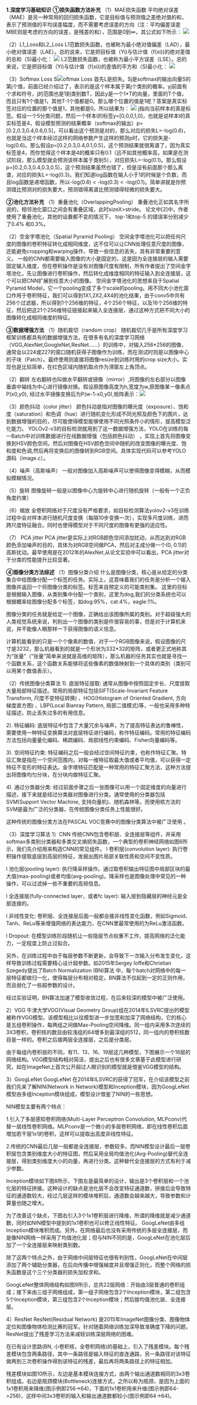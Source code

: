 **1.深度学习基础知识**
**①损失函数方法补充**
（1）MAE损失函数
平均绝对误差（MAE）是另一种常用的回归损失函数，它是目标值与预测值之差绝对值的和，表示了预测值的平均误差幅度，而不需要考虑误差的方向（注：平均偏差误差MBE则是考虑的方向的误差，是残差的和），范围是0到∞，其公式如下所示：
![](https://ai-studio-static-online.cdn.bcebos.com/ca675d32ee264a0ca2c60ee04ace54a923235803dbab4d3eb83fbaebf177c5dc)

（2）L1_Loss和L2_Loss
L1范数损失函数，也被称为最小绝对值偏差（LAD），最小绝对值误差（LAE）。总的说来，它是把目标值（Yi)与估计值（f(xi))的绝对差值的总和（S)最小化：
![](https://ai-studio-static-online.cdn.bcebos.com/1fbe305d3d7a4fe9a60fcdeb641b2f7754b4aff8176e41398138c3135888d2ab)
L2范数损失函数，也被称为最小平方误差（LSE）。总的来说，它是把目标值（Yi)与估计值（f(xi))的差值的平方和（S)最小化：
![](https://ai-studio-static-online.cdn.bcebos.com/044cddc80c484d60a5b179d0f2526f4f119f6ab3b40b46f289d71f6b6b5b7723)

（3）Softmax Loss
S![](https://ai-studio-static-online.cdn.bcebos.com/f33759870cf04b76a42464a246194c5c457e1947ddac496c8a7460d73cbdfb78)oftmax Loss
首先L是损失。Sj是softmax的输出向量S的第j个值，前面已经介绍过了，表示的是这个样本属于第j个类别的概率。yj前面有个求和符号，j的范围也是1到类别数T，因此y是一个1*T的向量，里面的T个值，而且只有1个值是1，其他T-1个值都是0。那么哪个位置的值是1呢？答案是真实标签对应的位置的那个值是1，其他都是0。所以结果为：
![](https://ai-studio-static-online.cdn.bcebos.com/667a72d2dd364858b5834ced28e04ede52cc3c19241b498787387667a783fbc8)
j指向当前样本的真是标签。假设一个5分类问题，然后一个样本I的标签y=[0,0,0,1,0]，也就是说样本I的真实标签是4，假设模型预测的结果概率（softmax的输出）p=[0.2,0.3,0.4,0.6,0.5]，可以看出这个预测是对的，那么对应的损失L=-log(0.6)，也就是当这个样本经过这样的网络参数产生这样的预测p时，它的损失是-log(0.6)。那么假设p=[0.2,0.3,0.4,0.1,0.5]，这个预测结果就很离谱了，因为真实标签是4，而你觉得这个样本是4的概率只有0.1（远不如其他概率高，如果是在测试阶段，那么模型就会预测该样本属于类别5），对应损失L=-log(0.1)。那么假设p=[0.2,0.3,0.4,0.3,0.5]，这个预测结果虽然也错了，但是没有前面那个那么离谱，对应的损失L=-log(0.3)。我们知道log函数在输入小于1的时候是个负数，而且log函数是递增函数，所以-log(0.6) < -log(0.3) < -log(0.1)。简单讲就是你预测错比预测对的损失要大，预测错得离谱比预测错得轻微的损失要大。

**②池化方法补充**
（1）重叠池化（OverlappingPooling）
重叠池化正如其名字所说的，相邻池化窗口之间会有重叠区域，此时sizeX>stride。
论文中[2]中，作者使用了重叠池化，其他的设置都不变的情况下， top-1和top-5 的错误率分别减少了0.4% 和0.3%。

（2）空金字塔池化（Spatial Pyramid Pooling）
空间金字塔池化可以把任何尺度的图像的卷积特征转化成相同维度，这不仅可以让CNN处理任意尺度的图像，还能避免cropping和warping操作，导致一些信息的丢失，具有非常重要的意义。
一般的CNN都需要输入图像的大小是固定的，这是因为全连接层的输入需要固定输入维度，但在卷积操作是没有对图像尺度有限制，所有作者提出了空间金字塔池化，先让图像进行卷积操作，然后转化成维度相同的特征输入到全连接层，这个可以把CNN扩展到任意大小的图像。
空间金字塔池化的思想来自于Spatial Pyramid Model，它一个pooling变成了多个scale的pooling。用不同大小池化窗口作用于卷积特征，我们可以得到1X1,2X2,4X4的池化结果，由于conv5中共有256个过滤器，所以得到1个256维的特征，4个256个特征，以及16个256维的特征，然后把这21个256维特征链接起来输入全连接层，通过这种方式把不同大小的图像转化成相同维度的特征。

**③数据增强方法**
（1）随机裁切（random crop）
随机裁切几乎是所有深度学习框架训练都具有的数据增强方法，在很多有名的深度学习网络（VGG,AlexNet,GoogleNet,ResNet……）的训练中，对输入256*256的图像，通常会以224或227的窗口随机获得子图像作为训练，而在测试时则是以图像中心的子块（Patch）。最终使用则直接将图像resize到训练时用的crop size大小。实现也是比较简单，在红色区域内随机取点作为滑窗左上角顶点。

（2）翻转
左右翻转也叫做水平翻转或镜像（mirror）,将图像的左右部分以图像垂直中轴线为中心进行镜像对换。假设原图像高度为h,宽度为w,原图像某一像素点P(x0,y0), 经过水平镜像变换后为P(w-1-x0,y0),矩阵表示：![](https://ai-studio-static-online.cdn.bcebos.com/276ed712af354dc38c0f88223913a635b64c64480123486db7921c3d63bdbefa)

（3）颜色抖动（color jitter）
颜色抖动是指对图像的曝光度（exposure）、饱和度（saturation）和色调（hue）进行随机变化形成不同光照及颜色下的图片，达到数据增强的目的，尽可能使得模型能够使用不同光照条件小的情形，提高模型泛化能力。
YOLOv2-v3的目标检测就用到了这一数据增强方法，YOLO在训练的每一Batch中对训练数据进行在线数据增强（包括颜色抖动） ，实现上首先将图像变换到HSV颜色空间，然后对图像在HSV颜色空间中随机的改变图像的曝光度、饱和度和色调,然后再将变换后的图像转到RGB空间。具体实现代码可以参考YOLO源码（image.c）。

（4）噪声（高斯噪声）
一般对图像加入高斯噪声可以使得图像变得模糊，从而模拟模糊情况。

（5）旋转
图像旋转一般是以图像中心为旋转中心进行随机旋转（一般有一个正负角度约束）

（6）缩放
全卷积网络对于尺度没有严格要求，如目标检测算法yolov2-v3在训练过程中会对样本进行随机尺度变换（每隔10步变换一次），实现多尺度训练，进而跨尺度特征融合。同时也使得模型对于不同尺度的图像有更强的适应性。

（7） PCA jitter
PCA jitter是实际上对RGB颜色空间添加扰动，从而达到对RGB颜色添加噪声的目的，具体为对RGB空间做PCA，然后对主成分做一个(0, 0.1)的高斯扰动。最早使用是在2012年的AlexNet,从论文实验中可以看出，PCA jitter对于分类的性能提升比较显著。

**④图像分类方法综述**
（1）图像分类介绍
什么是图像分类，核心是从给定的分类集合中给图像分配一个标签的任务。实际上，这意味着我们的任务是分析一个输入图像并返回一个将图像分类的标签。标签来自预定义的可能类别集。
这里的目标是根据输入图像，从类别集中分配一个类别，这里为dog,我们的分类系统也可以根据概率给图像分配多个标签，如dog:95%，cat:4%，eagle:1%。

图像分类的任务就是给定一个图像，正确给出该图像所属的类别。对于超级强大的人类视觉系统来说，判别出一个图像的类别是件很容易的事，但是对于计算机来说，并不能像人眼那样一下获得图像的语义信息。

计算机能看到的只是一个个像素的数值，对于一个RGB图像来说，假设图像的尺寸是3232，那么机器看到的就是一个形状为332*32的矩阵，或者更正式地称其为“张量”（“张量”简单来说就是高维的矩阵），那么机器的任务其实也就是寻找一个函数关系，这个函数关系能够将这些像素的数值映射到一个具体的类别（类别可以用某个数值表示）。

（2）传统图像分类算法
1). 底层特征提取: 通常从图像中按照固定步长、尺度提取大量局部特征描述。常用的局部特征包括SIFT(Scale-Invariant Feature Transform, 尺度不变特征转换) 、HOG(Histogram of Oriented Gradient, 方向梯度直方图) 、LBP(Local Bianray Pattern, 局部二值模式)等，一般也采用多种特征描述，防止丢失过多的有用信息。

2). 特征编码: 底层特征中包含了大量冗余与噪声，为了提高特征表达的鲁棒性，需要使用一种特征变换算法对底层特征进行编码，称作特征编码。常用的特征编码方法包括向量量化编码、稀疏编码、局部线性约束编码、Fisher向量编码等。

3). 空间特征约束: 特征编码之后一般会经过空间特征约束，也称作特征汇聚。特征汇聚是指在一个空间范围内，对每一维特征取最大值或者平均值，可以获得一定特征不变形的特征表达。金字塔特征匹配是一种常用的特征汇聚方法，这种方法提出将图像均匀分块，在分块内做特征汇聚。

4). 通过分类器分类: 经过前面步骤之后一张图像可以用一个固定维度的向量进行描述，接下来就是经过分类器对图像进行分类。通常使用的分类器包括SVM(Support Vector Machine, 支持向量机)、随机森林等。而使用核方法的SVM是最为广泛的分类器，在传统图像分类任务上性能很好。

这种传统的图像分类方法在PASCAL VOC竞赛中的图像分类算法中被广泛使用 。

（3）深度学习算法
1）CNN
传统CNN包含卷积层、全连接层等组件，并采用softmax多类别分类器和多类交叉熵损失函数，一个典型的卷积神经网络如图6所示，我们先介绍用来构造CNN的常见组件。
l 卷积层(convolution layer): 执行卷积操作提取底层到高层的特征，发掘出图片局部关联性质和空间不变性质。

l 池化层(pooling layer): 执行降采样操作。通过取卷积输出特征图中局部区块的最大值(max-pooling)或者均值(avg-pooling)。降采样也是图像处理中常见的一种操作，可以过滤掉一些不重要的高频信息。

l 全连接层(fully-connected layer，或者fc layer): 输入层到隐藏层的神经元是全部连接的。

l 非线性变化: 卷积层、全连接层后面一般都会接非线性变化函数，例如Sigmoid、Tanh、ReLu等来增强网络的表达能力，在CNN里最常使用的为ReLu激活函数。

l Dropout: 在模型训练阶段随机让一些隐层节点权重不工作，提高网络的泛化能力，一定程度上防止过拟合。

另外，在训练过程中由于每层参数不断更新，会导致下一次输入分布发生变化，这样导致训练过程需要精心设计超参数。如2015年Sergey Ioffe和Christian Szegedy提出了Batch Normalization (BN)算法 中，每个batch对网络中的每一层特征都做归一化，使得每层分布相对稳定。BN算法不仅起到一定的正则作用，而且弱化了一些超参数的设计。

经过实验证明，BN算法加速了模型收敛过程，在后来较深的模型中被广泛使用。

2）VGG
牛津大学VGG(Visual Geometry Group)组在2014年ILSVRC提出的模型被称作VGG模型。该模型相比以往模型进一步加宽和加深了网络结构，它的核心是五组卷积操作，每两组之间做Max-Pooling空间降维。同一组内采用多次连续的3X3卷积，卷积核的数目由较浅组的64增多到最深组的512，同一组内的卷积核数目是一样的。卷积之后接两层全连接层，之后是分类层。

由于每组内卷积层的不同，有11、13、16、19层这几种模型，下图展示一个16层的网络结构。VGG模型结构相对简洁，提出之后也有很多文章基于此模型进行研究，如在ImageNet上首次公开超过人眼识别的模型就是借鉴VGG模型的结构。

3）GoogLeNet
GoogLeNet 在2014年ILSVRC的获得了冠军，在介绍该模型之前我们先来了解NIN(Network in Network)模型和Inception模块，因为GoogLeNet模型由多组Inception模块组成，模型设计借鉴了NIN的一些思想。

NIN模型主要有两个特点：

1.引入了多层感知卷积网络(Multi-Layer Perceptron Convolution, MLPconv)代替一层线性卷积网络。MLPconv是一个微小的多层卷积网络，即在线性卷积后面增加若干层1x1的卷积，这样可以提取出高度非线性特征。

2.传统的CNN最后几层一般都是全连接层，参数较多。而NIN模型设计最后一层卷积层包含类别维度大小的特征图，然后采用全局均值池化(Avg-Pooling)替代全连接层，得到类别维度大小的向量，再进行分类。这种替代全连接层的方式有利于减少参数。

Inception模块如下图8所示，下图左是最简单的设计，输出是3个卷积层和一个池化层的特征拼接。这种设计的缺点是池化层不会改变特征通道数，拼接后会导致特征的通道数较大，经过几层这样的模块堆积后，通道数会越来越大，导致参数和计算量也随之增大。

为了改善这个缺点，下图右引入3个1x1卷积层进行降维，所谓的降维就是减少通道数，同时如NIN模型中提到的1x1卷积也可以修正线性特征。
GoogLeNet由多组Inception模块堆积而成。另外，在网络最后也没有采用传统的多层全连接层，而是像NIN网络一样采用了均值池化层；但与NIN不同的是，GoogLeNet在池化层后加了一个全连接层来映射类别数。

除了这两个特点之外，由于网络中间层特征也很有判别性，GoogLeNet在中间层添加了两个辅助分类器，在后向传播中增强梯度并且增强正则化，而整个网络的损失函数是这个三个分类器的损失加权求和。

GoogLeNet整体网络结构如图9所示，总共22层网络：开始由3层普通的卷积组成；接下来由三组子网络组成，第一组子网络包含2个Inception模块，第二组包含5个Inception模块，第三组包含2个Inception模块；然后接均值池化层、全连接层。

4）ResNet
ResNet(Residual Network) 是2015年ImageNet图像分类、图像物体定位和图像物体检测比赛的冠军。针对随着网络训练加深导致准确度下降的问题，ResNet提出了残差学习方法来减轻训练深层网络的困难。

在已有设计思路(BN, 小卷积核，全卷积网络)的基础上，引入了残差模块。每个残差模块包含两条路径，其中一条路径是输入特征的直连通路，另一条路径对该特征做两到三次卷积操作得到该特征的残差，最后再将两条路径上的特征相加。

残差模块如图10所示，左边是基本模块连接方式，由两个输出通道数相同的3x3卷积组成。右边是瓶颈模块(Bottleneck)连接方式，之所以称为瓶颈，是因为上面的1x1卷积用来降维(图示例即256->64)，下面的1x1卷积用来升维(图示例即64->256)，这样中间3x3卷积的输入和输出通道数都较小(图示例即64->64)。


```python

```
